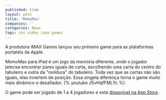 ```yaml
---
published: true
layout: post
title: 'MemoMax'
companies: ''
categories: News
tags: ios video imax-games
---
```

A produtora iMAX Games lan&#231;ou seu primeiro game para as plataformas portat&#233;is da Apple.

MemoMax para iPad &#233; um jogo da mem&#243;ria diferente, onde o jogador precisa encontrar pares iguais de carta, escolhendo uma carta do centro do tabuleiro e outra da &quot;moldura&quot; do tabuleiro. Toda vez que as cartas n&#227;o s&#227;o iguais, elas invertem de posi&#231;&#227;o. Essa singela diferen&#231;a torna o game muito mais din&#226;mico e desafiador.
{% youtube J5vHqfFMLYc %}
 
O game pode ser jogado de 1 a 4 jogadores e est&#225; <a href="http://itunes.apple.com/us/app/memomax-hd/id407850268?mt=8" target="_blank">dispon&#237;vel na App Store</a>
.
